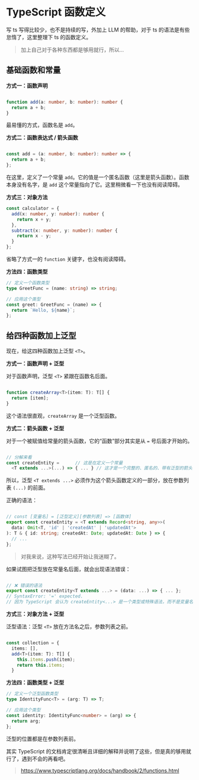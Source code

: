 # TypeScript 函数定义

写 ts 写得比较少，也不是持续的写，外加上 LLM 的帮助，对于 ts 的语法是有些怠惰了，这里整理下 ts 的函数定义。
> 加上自己对于各种东西都是够用就行，所以...

## 基础函数和常量

**方式一：函数声明**

```TypeScript

function add(a: number, b: number): number {
  return a + b;
}
```

最易懂的方式，函数名是 `add`。

**方式二：函数表达式 / 箭头函数**

```TypeScript

const add = (a: number, b: number): number => {
  return a + b;
};
```

在这里，定义了一个常量 `add`。它的值是一个匿名函数（这里是箭头函数）。函数本身没有名字，是 `add` 这个常量指向了它。这里稍微看一下也没有阅读障碍。

**方式三：对象方法**

```TypeScript
const calculator = {
  add(x: number, y: number): number {
    return x + y;
  },
  subtract(x: number, y: number): number {
    return x - y;
  }
};
```

省略了方式一的 `function` 关键字，也没有阅读障碍。

**方法四：函数类型**

```TypeScript
// 定义一个函数类型
type GreetFunc = (name: string) => string;

// 应用这个类型
const greet: GreetFunc = (name) => {
  return `Hello, ${name}`;
};
```

## 给四种函数加上泛型

现在，给这四种函数加上泛型 `<T>`。

**方式一：函数声明 + 泛型**

对于函数声明，泛型 `<T>` 紧跟在函数名后面。

```TypeScript

function createArray<T>(item: T): T[] {
  return [item];
}
```

这个语法很直观，`createArray` 是一个泛型函数。

**方式二：箭头函数 + 泛型**

对于一个被赋值给常量的箭头函数，它的“函数”部分其实是从 `=` 号后面才开始的。

```TypeScript

// 分解来看
const createEntity =      // 这是在定义一个常量
  <T extends ...>(...) => { ... } // 这才是一个完整的、匿名的、带有泛型的箭头函数
```

所以，泛型 `<T extends ...>` 必须作为这个箭头函数定义的一部分，放在参数列表 `(...)` 的前面。

正确的语法：

```TypeScript

// const [变量名] = [泛型定义][参数列表] => [函数体]
export const createEntity = <T extends Record<string, any>>(
  data: Omit<T, 'id' | 'createdAt' | 'updatedAt'>
): T & { id: string; createdAt: Date; updatedAt: Date } => {
  // ...
};
```
> 对我来说，这种写法已经开始让我迷糊了。

如果试图把泛型放在常量名后面，就会出现语法错误：

```TypeScript

// ❌ 错误的语法
export const createEntity<T extends ...> = (data: ...) => { ... };
// SyntaxError: '=' expected.
// 因为 TypeScript 会认为 createEntity<...> 是一个类型或特殊语法，而不是变量名。
```

**方式三：对象方法 + 泛型**

泛型语法：泛型 `<T>` 放在方法名之后，参数列表之前。

```TypeScript

const collection = {
  items: [],
  add<T>(item: T): T[] {
    this.items.push(item);
    return this.items;
  }
```

**方法四：函数类型 + 泛型**

```TypeScript
// 定义一个泛型函数类型
type IdentityFunc<T> = (arg: T) => T;

// 应用这个类型
const identity: IdentityFunc<number> = (arg) => {
  return arg;
};
```

泛型的位置都是在参数列表前。

其实 TypeScript 的文档肯定很清晰且详细的解释并说明了这些，但是真的够用就行了，遇到不会的再看吧。

> https://www.typescriptlang.org/docs/handbook/2/functions.html

